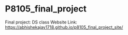 # P8105_final_project
Final project: DS class
Website Link: https://abhishekajay1718.github.io/p8105_final_project_site/

